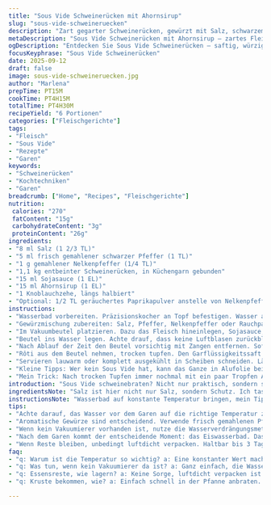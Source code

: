 ```yaml
---
title: "Sous Vide Schweinerücken mit Ahornsirup"
slug: "sous-vide-schweineruecken"
description: "Zart gegarter Schweinerücken, gewürzt mit Salz, schwarzem Pfeffer und Nelkenpfeffer, zusammen mit Sojasauce, Ahornsirup und Knoblauch. Schonende Temperatur von etwa 63 °C, verlängerte Garzeit, um intensivere Aromen zu entwickeln. Methode kontrolliert Gargrad und Saftigkeit. Serviert nach kurzen Ruhezeiten, entweder lauwarm oder gekühlt im Kühlschrank. Durch Sous Vide bleibt die Textur saftig und gleichmäßig rosa. Perfekt für alle, die präzise Kochmethoden mögen und durch zusätzliche Gewürze wie Rauchpaprika die Tiefe erweitern möchten."
metaDescription: "Sous Vide Schweinerücken mit Ahornsirup – zartes Fleisch, intensives Aroma; ideal für präzise Kochmethoden und besondere Anlässe."
ogDescription: "Entdecken Sie Sous Vide Schweinerücken – saftig, würzig und perfekt gegart; ein Genuss für jeden Anlass mit unerwartetem Geschmack."
focusKeyphrase: "Sous Vide Schweinerücken"
date: 2025-09-12
draft: false
image: sous-vide-schweineruecken.jpg
author: "Marlena"
prepTime: PT15M
cookTime: PT4H15M
totalTime: PT4H30M
recipeYield: "6 Portionen"
categories: ["Fleischgerichte"]
tags:
- "Fleisch"
- "Sous Vide"
- "Rezepte"
- "Garen"
keywords:
- "Schweinerücken"
- "Kochtechniken"
- "Garen"
breadcrumb: ["Home", "Recipes", "Fleischgerichte"]
nutrition: 
 calories: "270"
 fatContent: "15g"
 carbohydrateContent: "3g"
 proteinContent: "26g"
ingredients:
- "8 ml Salz (1 2/3 TL)"
- "5 ml frisch gemahlener schwarzer Pfeffer (1 TL)"
- "1 g gemahlener Nelkenpfeffer (1/4 TL)"
- "1,1 kg entbeinter Schweinerücken, in Küchengarn gebunden"
- "15 ml Sojasauce (1 EL)"
- "15 ml Ahornsirup (1 EL)"
- "1 Knoblauchzehe, längs halbiert"
- "Optional: 1/2 TL geräuchertes Paprikapulver anstelle von Nelkenpfeffer"
instructions:
- "Wasserbad vorbereiten. Präzisionskocher an Topf befestigen. Wasser auffüllen, bis zwischen min und max Wasserstand. Temperatur auf 63 °C einstellen — ich hab das reduziert, 65 °C bleibt OK, 63 führt zu noch zarterem Fleisch."
- "Gewürzmischung zubereiten: Salz, Pfeffer, Nelkenpfeffer oder Rauchpaprika gut vermischen. Doppeltes Sieb nutzen, um Klumpen zu verhindern. Rôti von allen Seiten mit der Mischung einreiben, unbedingt auch den Bindfaden."
- "Im Vakuumbeutel platzieren. Dazu das Fleisch hineinlegen, Sojasauce, Ahornsirup und die halbierte Knoblauchzehe dazugeben. Luft so gut wie möglich entfernen, entweder mit Vakuumierer oder Wasserverdrängungsmethode für Gefrierbeutel."
- "Beutel ins Wasser legen. Achte drauf, dass keine Luftblasen zurückbleiben, die isolieren und schlecht garen. Das Wasser sollte leise surren, aber nicht blubbern. Zeit auf 4 Stunden 15 Minuten setzen; ein bisschen mehr schadet nicht, macht das Fleisch butterweich."
- "Nach Ablauf der Zeit den Beutel vorsichtig mit Zangen entfernen. Sofort in ein Eiswasserbad legen — 15 Minuten reichen, um die Garung zu stoppen. So wird verhindert, dass das Fleisch nachgart und zu trocken wird."
- "Rôti aus dem Beutel nehmen, trocken tupfen. Den Garflüssigkeitssaft wegschütten, wird leicht bitter. Für eine Kruste kurz in einer mittleren heißen Pfanne rundherum anbraten — nur wenn knackige Rinde erwünscht."
- "Servieren lauwarm oder komplett ausgekühlt in Scheiben schneiden. Lässt sich bis zu 3 Tage luftdicht im Kühlschrank lagern. Aufwärmen? Schonend im Wasserbad bei 55 °C, sonst verlieren wir die tolle Textur."
- "Kleine Tipps: Wer kein Sous Vide hat, kann das Ganze in Alufolie bei 120 °C im Ofen versuchen, aber ungleichmäßige Ergebnisse erwarten. Nelkenpfeffer schlicht mit gemahlenem Zimt ersetzen für andere Aromatik."
- "Mein Trick: Nach trocken Tupfen immer nochmal mit ein paar Tropfen Ahornsirup bestreichen, dann karamellisiert die Zuckeroberfläche minimal beim Anbraten — mehr Aroma, besseres Mundgefühl."
introduction: "Sous Vide schweinebraten? Nicht nur praktisch, sondern straf für die Technik. Man glaubt, man muss bei Schwein hart arbeiten, aber genau die stabile Temperatur macht den Unterschied. Ich habe gelernt: 63 °C sind das Sahnehäubchen statt 65, zart und doch sicher gegart. Mit klassischer Würzmischung, leicht abgeändert. Warum Sous Vide? Kein Saftverlust wie bei Braten aus dem Ofen, zart wie ein Butterstück. Ahornsirup kommt vom Ahornbaum direkt rein, balanciert Salz und Sojasauce aus. Sojasauce ersetzt hier oft salziges Geschmacksprofil, bringt Umami. Knoblauch nicht zerdrücken, halbiert reicht für milden Duft. Fleisch garen, dann sanft abkühlen — die stressfreie Sache. Kein Aufschneiden vorher, sonst zu viel Saft im Beutel. Wichtig auch: richtiges Vakuumieren, Luft ist Tod für gleichmäßige Hitze."
ingredientsNote: "Salz ist hier nicht nur Salz, sondern Schutz. Ich taste mich an 8 ml, sonst zu salzig. Pfeffer frisch gemahlen: alte Mühlen schenken Aroma, sonst flach. Nelkenpfeffer schwer zu ersetzen, aber geräuchertes Paprikapulver gibt schönes Highlight, das habe ich oft ausprobiert. Schweinerücken bindebinden: wichtig, sonst fällt es auseinander, kein Respekt für Butter. Ich tausche Sojasauce manchmal gegen Tamari – glutenfrei und milder. Ahornsirup darf nicht synthetisch schmecken, braucht Charakter. Man kann auch Honig probieren, gibt mehr Süße und weniger Holzige. Knoblauch halbiert, sonst wird es sonst zu scharf. Vakuumieren entscheidend, Sauerstoff lässt Fleischaromen kippen nach einigen Stunden. Kein schnelle Wasserzugabe im Kochtopf, bitte langsam Füllstand überprüfen, Sensor sonst kaputt oder ließt falsche Werte."
instructionsNote: "Wasserbad auf konstante Temperatur bringen, mein Tipp: gleich zu Beginn einschalten, dann hat der Sous Vide Zeit für Temperaturstabilität. Fleisch trocken tupfen, vor allem bei Sous Vide wichtig, sonst Verdünnung der Marinade im Beutel. Luft raus, ganz viel Luft. Ich drücke den Beutel zum Rand, so wenig wie möglich Luftblasen behalten; hilft beim gleichmäßigen Garen. Garzeit 4 Stunden plus 15 Minuten Extra – keine Angst, länger bringt nur mehr Zartheit. Nach 4 Stunden kann es noch etwas zäh sein, deshalb der Zusatz. Wasserbad raus, zack ins Eiswasser – das stoppt Garprozess messerscharf, sonst wird’s zu durch. Nicht mit dem Essigbad verwechseln, nur kalt. Nach dem Öffnen nicht den Saft zum Servieren nehmen! Für Kruste schnell in beschichteter Pfanne mit etwas Öl anbraten, leichte Karamellnote dabei, sonst verliert Sous Vide Braten seinen Reiz. Reste, gut luftdicht im Kühlschrank verpacken; aufwärmen nur im Wasserbad, sonst zu trocken und faserig. Ich hebe oft Sous Vide-Braten für Salate auf oder Brötchen. Übrig gebliebene Flüssigkeit: kann als Basis für Suppe genutzt werden, aber vorsichtig, oft zu salzig und bitter."
tips:
- "Achte darauf, das Wasser vor dem Garen auf die richtige Temperatur zu bringen, also vorheizen. Mich hat es gelehrt, Geduld zu haben. 63 °C sind optimal für zartes Fleisch. Mein Tipp: Anfangs testen, bis die Gewohnheit da ist."
- "Aromatische Gewürze sind entscheidend. Verwende frisch gemahlenen Pfeffer, das hebt den Geschmack enorm. Alternativen wie geräuchertes Paprikapulver sind ebenfalls spannend. Ich habe oft experimentiert, um die perfekte Balance zu finden."
- "Wenn kein Vakuumierer vorhanden ist, nutze die Wasserverdrängungsmethode mit Gefrierbeuteln. Das spart Zeit und funktioniert. Mach das Wasser langsam und gleichmäßig laufen, das hilft beim Vakuumieren. Und Luftblasen? Nein, das wär’s."
- "Nach dem Garen kommt der entscheidende Moment: das Eiswasserbad. Das stoppt die Garung sofort. Das habe ich früher oft vermieden, aber der Unterschied nach 15 Minuten ist erheblich. Zart und saftig bleibt das Fleisch."
- "Wenn Reste bleiben, unbedingt luftdicht verpacken. Haltbar bis 3 Tage. Beim Aufwärmen in einem Wasserbad macht das Fleisch nicht trocken. Ich habe es oft gleich nach dem Kochen für Salate genutzt, lohnt sich."
faq:
- "q: Warum ist die Temperatur so wichtig? a: Eine konstanter Wert macht die Zartheit. Heute experimentiere ich mit 63 °C. Früher war ich skeptisch, aber das Ergebnis spricht für sich."
- "q: Was tun, wenn kein Vakuumierer da ist? a: Ganz einfach, die Wasserverdrängungsmethode funktioniert. Luft ist nicht gut, also ganz rausholen. Es hat mir beim ersten Mal Mühe gekostet, aber jetzt sicher."
- "q: Essensreste, wie lagern? a: Keine Sorge, luftdicht verpacken ist der Schlüssel. Kühlschrank bis zu 3 Tage ’sicher’. Aufwärmen im Wasserbad ist optimal, nicht in der Mikrowelle. Das mache ich immer."
- "q: Kruste bekommen, wie? a: Einfach schnell in der Pfanne anbraten. Ich mache das nach dem Sous Vide, sorgt für knusprige Oberfläche. Höhepunkt des Geschmacks! Aber nicht vergessen, die Garflüssigkeit wegschütten. Bitter!"

---
```

